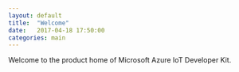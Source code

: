 ```yaml
---
layout: default
title:  "Welcome"
date:   2017-04-18 17:50:00
categories: main
---
```


Welcome to the product home of Microsoft Azure IoT Developer Kit.